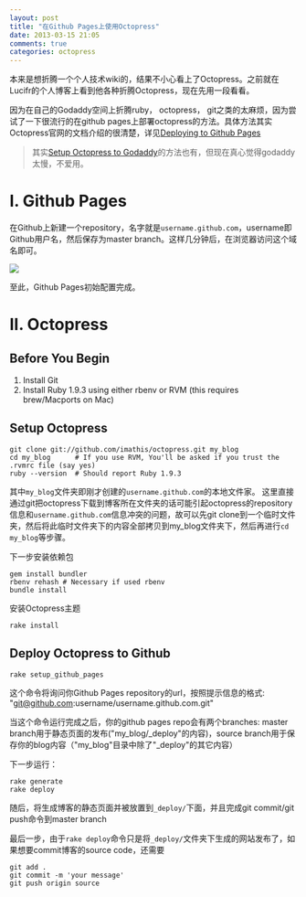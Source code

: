 ```yaml
---
layout: post
title: "在Github Pages上使用Octopress"
date: 2013-03-15 21:05
comments: true
categories: octopress
---
```


本来是想折腾一个个人技术wiki的，结果不小心看上了Octopress。之前就在Lucifr的个人博客上看到他各种折腾Octopress，现在先用一段看看。  

因为在自己的Godaddy空间上折腾ruby， octopress， git之类的太麻烦，因为尝试了一下很流行的在github pages上部署octopress的方法。具体方法其实Octopress官网的文档介绍的很清楚，详见[Deploying to Github Pages](http://octopress.org/docs/deploying/github/)  
> 其实[Setup Octopress to Godaddy](http://javier.pedemonte.us/blog/2011/10/31/setup-octopress-on-godaddy/)的方法也有，但现在真心觉得godaddy太慢，不爱用。

# I. Github Pages

在Github上新建一个repository，名字就是`username.github.com`，username即Github用户名，然后保存为master branch。这样几分钟后，在浏览器访问这个域名即可。  

![](http://younggive.github.com/images/githubpage_initial.png)  

至此，Github Pages初始配置完成。

# II. Octopress

## Before You Begin

1. Install Git
2. Install Ruby 1.9.3 using either rbenv or RVM (this requires brew/Macports on Mac)

## Setup Octopress


    git clone git://github.com/imathis/octopress.git my_blog
    cd my_blog      # If you use RVM, You'll be asked if you trust the .rvmrc file (say yes)
    ruby --version  # Should report Ruby 1.9.3

其中`my_blog`文件夹即刚才创建的`username.github.com`的本地文件家。
这里直接通过git把octopress下载到博客所在文件夹的话可能引起octopress的repository信息和`username.github.com`信息冲突的问题，故可以先git clone到一个临时文件夹，然后将此临时文件夹下的内容全部拷贝到my_blog文件夹下，然后再进行`cd my_blog`等步骤。

下一步安装依赖包  

    gem install bundler
    rbenv rehash # Necessary if used rbenv
    bundle install

安装Octopress主题  

    rake install


## Deploy Octopress to Github

    rake setup_github_pages

这个命令将询问你Github Pages repository的url，按照提示信息的格式:  
"git@github.com:username/username.github.com.git"

当这个命令运行完成之后，你的github pages repo会有两个branches: master branch用于静态页面的发布("my_blog/_deploy"的内容)，source branch用于保存你的blog内容（"my_blog"目录中除了"_deploy"的其它内容）

下一步运行：

    rake generate
    rake deploy

随后，将生成博客的静态页面并被放置到`_deploy/`下面，并且完成git commit/git push命令到master branch

最后一步，由于`rake deploy`命令只是将`_deploy/`文件夹下生成的网站发布了，如果想要commit博客的source code，还需要

    git add .
    git commit -m 'your message'
    git push origin source


